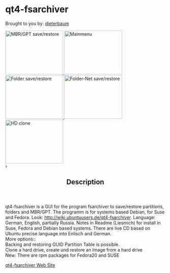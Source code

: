 qt4-fsarchiver
==============
Brought to you by: <a
href="http://sourceforge.net/users/dieterbaum" itemprop="url"><span
itemprop="name">dieterbaum</span></a>
 <div style="visibility: visible; opacity: 1;" class="strip"> <a
rel="section" class="thumbnail"
href="http://a.fsdn.com/con/app/proj/qt4-fsarchiver/screenshots/330027.jpg"
title="MBR/GPT save/restore"> <img itemprop="screenshots"
src="http://a.fsdn.com/con/app/proj/qt4-fsarchiver/screenshots/330027.jpg/182/137"
alt="MBR/GPT save/restore" height="137" width="182"> </a> <a
rel="section" class="thumbnail"
href="http://a.fsdn.com/con/app/proj/qt4-fsarchiver/screenshots/329719.jpg"
title="Mainmenu"> <img itemprop="screenshots"
src="http://a.fsdn.com/con/app/proj/qt4-fsarchiver/screenshots/329719.jpg/182/137"
alt="Mainmenu" height="137" width="182"> </a> <a
rel="section" class="thumbnail"
href="http://a.fsdn.com/con/app/proj/qt4-fsarchiver/screenshots/330029.jpg"
title="Folder save/restore"> <img itemprop="screenshots"
src="http://a.fsdn.com/con/app/proj/qt4-fsarchiver/screenshots/330029.jpg/182/137"
alt="Folder save/restore" height="137" width="182"> </a> <a
rel="section" class="thumbnail"
href="http://a.fsdn.com/con/app/proj/qt4-fsarchiver/screenshots/folder-net.jpg"
title="Folder-Net save/restore"> <img itemprop="screenshots"
src="http://a.fsdn.com/con/app/proj/qt4-fsarchiver/screenshots/folder-net.jpg/182/137"
alt="Folder-Net save/restore" height="137" width="182"> </a>
<a rel="section" class="thumbnail"
href="http://a.fsdn.com/con/app/proj/qt4-fsarchiver/screenshots/clone.jpg"
title="HD clone"> <img itemprop="screenshots"
src="http://a.fsdn.com/con/app/proj/qt4-fsarchiver/screenshots/clone.jpg/182/137"
alt="HD clone" height="137" width="182"> </a> </div>
<div title="Next" class="next">›</div>
<section id="project-description">
<header>
<h2>Description</h2>
</header>
<p id="description" itemprop="description">qt4-fsarchiver is a GUI
for the program fsarchiver to save/restore partitions, folders
and MBR/GPT. The programm is for systems based Debian, for Suse
and Fedora. Look: <a
href="http://wiki.ubuntuusers.de/qt4-fsarchiver">http://wiki.ubuntuusers.de/qt4-fsarchiver</a>.
Language: German, English, partially Russia. Notes in Readme
(Liesmich) for install in Suse, Fedora and Debian based systems.
There are live CD based on Ubuntu precise language into Enlisch
and German. <br>
More options::<br>
Backing and restoring GUID Partition Table is possible.<br>
Clone a hard drive, create und restore an Image from a hard
drive<br>
New: There are rpm packages for Fedora20 and SUSE</p>
<p> <a id="homepage" class="pspbtn"
href="http://qt4-fsarchiver.sourceforge.net"
title="qt4-fsarchiver Web Site">qt4-fsarchiver Web Site</a> </p>
</section>

